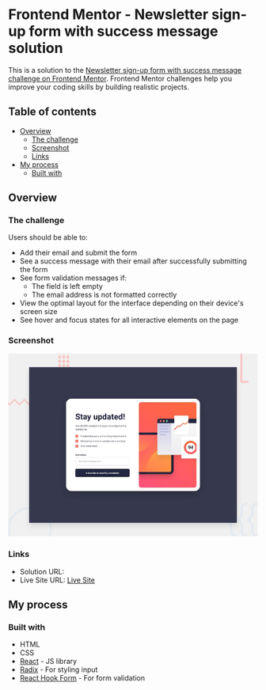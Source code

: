 # Frontend Mentor - Newsletter sign-up form with success message solution

This is a solution to the [Newsletter sign-up form with success message challenge on Frontend Mentor](https://www.frontendmentor.io/challenges/newsletter-signup-form-with-success-message-3FC1AZbNrv). Frontend Mentor challenges help you improve your coding skills by building realistic projects. 

## Table of contents

- [Overview](#overview)
  - [The challenge](#the-challenge)
  - [Screenshot](#screenshot)
  - [Links](#links)
- [My process](#my-process)
  - [Built with](#built-with)

## Overview

### The challenge

Users should be able to:

- Add their email and submit the form
- See a success message with their email after successfully submitting the form
- See form validation messages if:
  - The field is left empty
  - The email address is not formatted correctly
- View the optimal layout for the interface depending on their device's screen size
- See hover and focus states for all interactive elements on the page

### Screenshot

![](public/desktop-preview.jpg)

### Links

- Solution URL: 
- Live Site URL: [Live Site](https://newsletter-ee.netlify.app/)

## My process

### Built with

- HTML
- CSS
- [React](https://reactjs.org/) - JS library
- [Radix](https://radix-ui.com/) - For styling input
- [React Hook Form](https://react-hook-form.com/) - For form validation

